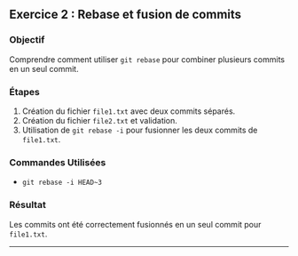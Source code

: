 ## Exercice 2 : Rebase et fusion de commits

### Objectif
Comprendre comment utiliser `git rebase` pour combiner plusieurs commits en un seul commit.

### Étapes
1. Création du fichier `file1.txt` avec deux commits séparés.
2. Création du fichier `file2.txt` et validation.
3. Utilisation de `git rebase -i` pour fusionner les deux commits de `file1.txt`.

### Commandes Utilisées
- `git rebase -i HEAD~3`

### Résultat
Les commits ont été correctement fusionnés en un seul commit pour `file1.txt`.

---